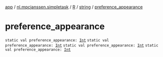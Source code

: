 [app](../../../index.md) / [nl.mpcjanssen.simpletask](../../index.md) / [R](../index.md) / [string](index.md) / [preference_appearance](.)

# preference_appearance

`static val preference_appearance: `[`Int`](https://kotlinlang.org/api/latest/jvm/stdlib/kotlin/-int/index.html)
`static val preference_appearance: `[`Int`](https://kotlinlang.org/api/latest/jvm/stdlib/kotlin/-int/index.html)
`static val preference_appearance: `[`Int`](https://kotlinlang.org/api/latest/jvm/stdlib/kotlin/-int/index.html)
`static val preference_appearance: `[`Int`](https://kotlinlang.org/api/latest/jvm/stdlib/kotlin/-int/index.html)
